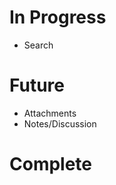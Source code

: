 In Progress
===========

* Search

Future
======

* Attachments
* Notes/Discussion

Complete
========
